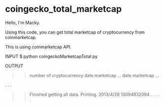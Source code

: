 # coingecko_total_marketcap

Hello, I'm Macky.

Using this code, you can get total marketcap of cryptocurrency from coinmarketcap.

This is using coinmarketcap API.

INPUT
$ python coingeckoMarketcapTotal.py

OUTPUT
>> number of cryptocurrency
>> date
>> marketcap
>> ...
>> date
>> marketcap
>> ...
>>
.
.
.
>> Finished getting all data. Printing.
>> 2013/4/28 13094832094
>> .
.
.
.
.

